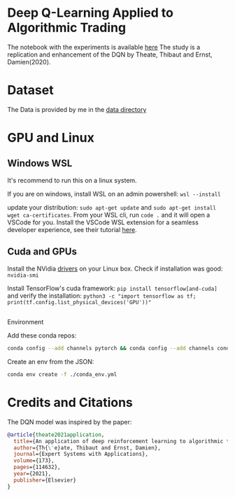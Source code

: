 # Deep Q-Learning Applied to Algorithmic Trading

The notebook with the experiments is available [here](./drl_trading.ipynb)
The study is a replication and enhancement of the DQN by Theate, Thibaut and Ernst, Damien(2020).

# Dataset

The Data is provided by me in the [data directory](./data)

# GPU and Linux

## Windows WSL

It's recommend to run this on a linux system.

If you are on windows, install WSL on an admin powershell: `wsl --install`

update your distribution: `sudo apt-get update` and `sudo apt-get install wget ca-certificates`. From your WSL cli, run `code .` and it will open a VSCode for you. Install the VSCode WSL extension for a seamless developer experience, see their tutorial [here](https://code.visualstudio.com/docs/remote/wsl-tutorial).

## Cuda and GPUs

Install the NVidia [drivers](https://www.nvidia.com/Download/index.aspx) on your Linux box.
Check if installation was good: `nvidia-smi`

Install TensorFlow's cuda framework: `pip install tensorflow[and-cuda]` and verify the installation: `python3 -c "import tensorflow as tf; print(tf.config.list_physical_devices('GPU'))"`


##

Environment

Add these conda repos:
```bash
conda config --add channels pytorch && conda config --add channels conda-forge && conda config --add channels scikit-learn
```

Create an env from the JSON:
```bash
conda env create -f ./conda_env.yml
```

# Credits and Citations

The DQN model was inspired by the paper:

```BibTeX
@article{theate2021application,
  title={An application of deep reinforcement learning to algorithmic trading},
  author={Th{\'e}ate, Thibaut and Ernst, Damien},
  journal={Expert Systems with Applications},
  volume={173},
  pages={114632},
  year={2021},
  publisher={Elsevier}
}
```